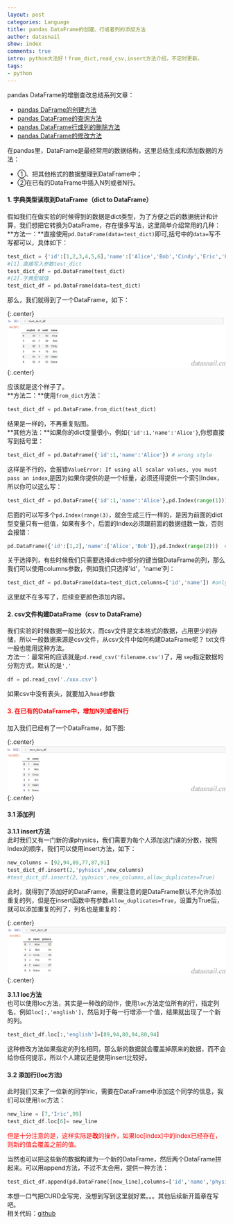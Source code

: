 ```yaml
---
layout: post
categories: Language
title: pandas DataFrame的创建、行或者列的添加方法
author: datasnail
show: index
comments: true
intro: python大法好！from_dict,read_csv,insert方法介绍，不定时更新。
tags:
- python
---
```

pandas DataFrame的增删查改总结系列文章：
- [pandas DaFrame的创建方法](/language/2018/07/08/pandas01.html)
- [pandas DataFrame的查询方法](/language/2018/10/08/pandas03.html)
- [pandas DataFrame行或列的删除方法](/language/2018/09/25/pandas02.html)
- [pandas DataFrame的修改方法](/language/2018/10/09/pandas04.html)

在pandas里，DataFrame是最经常用的数据结构，这里总结生成和添加数据的方法：  
- ①、把其他格式的数据整理到DataFrame中；  
- ②在已有的DataFrame中插入N列或者N行。  

#### **1. 字典类型读取到DataFrame**（dict to DataFrame）
假如我们在做实验的时候得到的数据是dict类型，为了方便之后的数据统计和计算，我们想把它转换为DataFrame，存在很多写法，这里简单介绍常用的几种：  
**方法一：**直接使用```pd.DataFrame(data=test_dict)```即可,括号中的```data=```写不写都可以，具体如下：
```python
test_dict = {'id':[1,2,3,4,5,6],'name':['Alice','Bob','Cindy','Eric','Helen','Grace '],'math':[90,89,99,78,97,93],'english':[89,94,80,94,94,90]}
#[1].直接写入参数test_dict
test_dict_df = pd.DataFrame(test_dict)
#[2].字典型赋值
test_dict_df = pd.DataFrame(data=test_dict)
```
那么，我们就得到了一个DataFrame，如下：

{:.center}
![](/postimg/python/dataframe/dict2dataframe.png)
{:.center}

应该就是这个样子了。  
**方法二：**使用```from_dict```方法：
```python
test_dict_df = pd.DataFrame.from_dict(test_dict)
```

结果是一样的，不再重复贴图。  
**其他方法：**如果你的dict变量很小，例如```{'id':1,'name':'Alice'}```,你想直接写到括号里：
```python
test_dict_df = pd.DataFrame({'id':1,'name':'Alice'}) # wrong style
```
这样是不行的，会报错```ValueError: If using all scalar values, you must pass an index```,是因为如果你提供的是一个标量，必须还得提供一个索引Index，所以你可以这么写：
```python
test_dict_df = pd.DataFrame({'id':1,'name':'Alice'},pd.Index(range(1)))
```
后面的可以写多个```pd.Index(range(3)```，就会生成三行一样的，是因为前面的dict型变量只有一组值，如果有多个，后面的Index必须跟前面的数据组数一致，否则会报错：
```python
pd.DataFrame({'id':[1,2],'name':['Alice','Bob']},pd.Index(range(2)))  #must be 2 in range function.
```
关于选择列，有些时候我们只需要选择dict中部分的键当做DataFrame的列，那么我们可以使用columns参数，例如我们只选择'id'，'name'列：
```python
test_dict_df = pd.DataFrame(data=test_dict,columns=['id','name']) #only choose 'id' and 'name' columns
```

这里就不在多写了，后续变更颜色添加内容。  
#### **2. csv文件构建DataFrame（csv to DataFrame）**
我们实验的时候数据一般比较大，而csv文件是文本格式的数据，占用更少的存储，所以一般数据来源是csv文件，从csv文件中如何构建DataFrame呢？ txt文件一般也能用这种方法。   
方法一：最常用的应该就是```pd.read_csv('filename.csv')```了，用	```sep```指定数据的分割方式，默认的是```','```  
```python
df = pd.read_csv('./xxx.csv')
```
如果csv中没有表头，就要加入```head```参数

#### **<span style='color:red'>3. 在已有的DataFrame中，增加N列或者N行</span>**
加入我们已经有了一个DataFrame，如下图:

{:.center}
![](/postimg/python/dataframe/dict2dataframe_exist.png)
{:.center}
#### **3.1 添加列** 
**3.1.1 insert方法**  
此时我们又有一门新的课physics，我们需要为每个人添加这门课的分数，按照Index的顺序，我们可以使用insert方法，如下：
```python
new_columns = [92,94,89,77,87,91]
test_dict_df.insert(2,'pyhsics',new_columns)
#test_dict_df.insert(2,'pyhsics',new_columns,allow_duplicates=True)
```

此时，就得到了添加好的DataFrame，需要注意的是DataFrame默认不允许添加重复的列，但是在insert函数中有参数```allow_duplicates=True```，设置为True后，就可以添加重复的列了，列名也是重复的：

{:.center}
![](/postimg/python/dataframe/dict2dataframe_exist_new.png)
{:.center}

**3.1.1 loc方法**  
也可以使用loc方法，其实是一种改的动作，使用```loc```方法定位所有的行，指定列名，例如```loc[:,'english']```，然后对于每一行增添一个值，结果就出现了一个新的列。  

```python
test_dict_df.loc[:,'english']=[89,94,80,94,80,94]
```
这种修改方法如果指定的列名相同，那么新的数据就会覆盖掉原来的数据，而不会给你任何提示，所以个人建议还是使用insert比较好。   
#### **3.2 添加行(loc方法)**  
此时我们又来了一位新的同学Iric，需要在DataFrame中添加这个同学的信息，我们可以使用```loc```方法：  

```python
new_line = [7,'Iric',99]
test_dict_df.loc[6]= new_line
```
<span style='color:red'>但是十分注意的是，这样实际是**改**的操作，如果loc[index]中的index已经存在，则新的值会覆盖之前的值。</span>

当然也可以把这些新的数据构建为一个新的DataFrame，然后两个DataFrame拼起来。可以用append方法，不过不太会用，提供一种方法：  

```python
test_dict_df.append(pd.DataFrame([new_line],columns=['id','name','physics']))
```
本想一口气把CURD全写完，没想到写到这里就好累。。。其他后续新开篇章在写吧。  
相关代码：[github](https://github.com/dataSnail/blogCode/blob/master/python_curd/python_curd_create.ipynb)  

